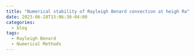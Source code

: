 ```yaml
---
title: "Numerical stability of Rayleigh Benard convection at heigh Ra"
date: 2023-06-28T15:06:30-04:00
categories:
  - blog
tags:
  - Rayleigh Benard
  - Numerical Methods
---
```

